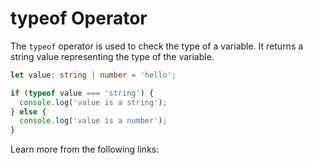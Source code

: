 # typeof Operator

The `typeof` operator is used to check the type of a variable. It returns a string value representing the type of the variable.

```typescript
let value: string | number = 'hello';

if (typeof value === 'string') {
  console.log('value is a string');
} else {
  console.log('value is a number');
}
```

Learn more from the following links: